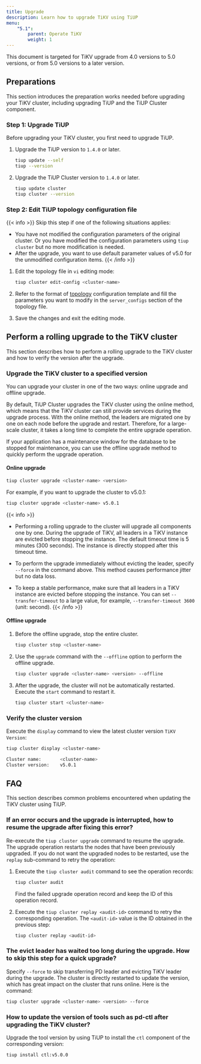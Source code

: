 ```yaml
---
title: Upgrade
description: Learn how to upgrade TiKV using TiUP
menu:
    "5.1":
        parent: Operate TiKV
        weight: 1
---
```


This document is targeted for TiKV upgrade from 4.0 versions to 5.0 versions, or from 5.0 versions to a later version.

## Preparations

This section introduces the preparation works needed before upgrading your TiKV cluster, including upgrading TiUP and the TiUP Cluster component.

### Step 1: Upgrade TiUP

Before upgrading your TiKV cluster, you first need to upgrade TiUP.

1. Upgrade the TiUP version to `1.4.0` or later.

    ```bash
    tiup update --self
    tiup --version
    ```

2. Upgrade the TiUP Cluster version to `1.4.0` or later.

    ```bash
    tiup update cluster
    tiup cluster --version
    ```

### Step 2: Edit TiUP topology configuration file

{{< info >}}
Skip this step if one of the following situations applies:

+ You have not modified the configuration parameters of the original cluster. Or you have modified the configuration parameters using `tiup cluster` but no more modification is needed.
+ After the upgrade, you want to use default parameter values of v5.0 for the unmodified configuration items.
{{< /info >}}

1. Edit the topology file in `vi` editing mode:

    ```bash
    tiup cluster edit-config <cluster-name>
    ```

2. Refer to the format of [topology](https://github.com/pingcap/tiup/blob/release-1.4/embed/templates/examples/topology.example.yaml) configuration template and fill the parameters you want to modify in the `server_configs` section of the topology file.

3. Save the changes and exit the editing mode.

## Perform a rolling upgrade to the TiKV cluster

This section describes how to perform a rolling upgrade to the TiKV cluster and how to verify the version after the upgrade.

### Upgrade the TiKV cluster to a specified version

You can upgrade your cluster in one of the two ways: online upgrade and offline upgrade.

By default, TiUP Cluster upgrades the TiKV cluster using the online method, which means that the TiKV cluster can still provide services during the upgrade process. With the online method, the leaders are migrated one by one on each node before the upgrade and restart. Therefore, for a large-scale cluster, it takes a long time to complete the entire upgrade operation.

If your application has a maintenance window for the database to be stopped for maintenance, you can use the offline upgrade method to quickly perform the upgrade operation.

#### Online upgrade

```bash
tiup cluster upgrade <cluster-name> <version>
```

For example, if you want to upgrade the cluster to v5.0.1:

```bash
tiup cluster upgrade <cluster-name> v5.0.1
```

{{< info >}}
+ Performing a rolling upgrade to the cluster will upgrade all components one by one. During the upgrade of TiKV, all leaders in a TiKV instance are evicted before stopping the instance. The default timeout time is 5 minutes (300 seconds). The instance is directly stopped after this timeout time.

+ To perform the upgrade immediately without evicting the leader, specify `--force` in the command above. This method causes performance jitter but no data loss.

+ To keep a stable performance, make sure that all leaders in a TiKV instance are evicted before stopping the instance. You can set `--transfer-timeout` to a large value, for example, `--transfer-timeout 3600` (unit: second).
{{< /info >}}

#### Offline upgrade

1. Before the offline upgrade, stop the entire cluster.

    ```bash
    tiup cluster stop <cluster-name>
    ```

2. Use the `upgrade` command with the `--offline` option to perform the offline upgrade.

    ```bash
    tiup cluster upgrade <cluster-name> <version> --offline
    ```

3. After the upgrade, the cluster will not be automatically restarted. Execute the `start` command to restart it.

    ```bash
    tiup cluster start <cluster-name>
    ```

### Verify the cluster version

Execute the `display` command to view the latest cluster version `TiKV Version`:

```bash
tiup cluster display <cluster-name>

Cluster name:       <cluster-name>
Cluster version:    v5.0.1
```

## FAQ

This section describes common problems encountered when updating the TiKV cluster using TiUP.

### If an error occurs and the upgrade is interrupted, how to resume the upgrade after fixing this error?

Re-execute the `tiup cluster upgrade` command to resume the upgrade. The upgrade operation restarts the nodes that have been previously upgraded. If you do not want the upgraded nodes to be restarted, use the `replay` sub-command to retry the operation:

1. Execute the `tiup cluster audit` command to see the operation records:

    ```bash
    tiup cluster audit
    ```

    Find the failed upgrade operation record and keep the ID of this operation record.

2. Execute the `tiup cluster replay <audit-id>` command to retry the corresponding operation. The `<audit-id>` value is the ID obtained in the previous step:

    ```bash
    tiup cluster replay <audit-id>
    ```

### The evict leader has waited too long during the upgrade. How to skip this step for a quick upgrade?

Specify `--force` to skip transferring PD leader and evicting TiKV leader during the upgrade. The cluster is directly restarted to update the version, which has great impact on the cluster that runs online. Here is the command:

```bash
tiup cluster upgrade <cluster-name> <version> --force
```

### How to update the version of tools such as pd-ctl after upgrading the TiKV cluster?

Upgrade the tool version by using TiUP to install the `ctl` component of the corresponding version:

```bash
tiup install ctl:v5.0.0
```
